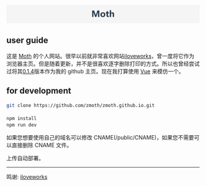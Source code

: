 [![moth](images/moth.png)](https://zmoth.top/)

## user guide

这是 [Moth](https://zmoth.top/) 的个人网站。很早以前就非常喜欢网站[iloveworks](https://ilove.works/)，曾一度将它作为浏览器主页。但是随着更新，并不是很喜欢逐字删除打印的方式。所以也曾经尝试过将其[0.1.4](https://github.com/sorcererxw/iloveworks/releases/tag/0.1.4)版本作为我的 github 主页。现在我打算使用 [Vue](https://vuejs.org/) 来模仿一个。

## for development

```bash
git clone https://github.com/zmoth/zmoth.github.io.git

npm install
npm run dev
```

如果您想要使用自己的域名可以修改 CNAME(/public/CNAME)，如果您不需要可以直接删除 CNAME 文件。

上传自动部署。

---

鸣谢: [iloveworks](https://ilove.works/)
